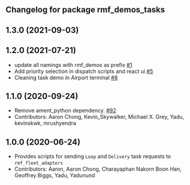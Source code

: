 ## Changelog for package rmf_demos_tasks

1.3.0 (2021-09-03)
------------------
  
1.2.0 (2021-07-21)
------------------
* update all namings with rmf_demos as prefix [#1](https://github.com/open-rmf/rmf_demos/pull/1)
* Add priority selection in dispatch scripts and react ui [#5](https://github.com/open-rmf/rmf_demos/pull/5)
* Cleaning task demo in Airport terminal [#8](https://github.com/open-rmf/rmf_demos/pull/8)

1.1.0 (2020-09-24)
------------------
* Remove ament_python dependency. [#92](https://github.com/osrf/rmf_demos/pull/92)
* Contributors: Aaron Chong, Kevin_Skywalker, Michael X. Grey, Yadu, kevinskwk, mrushyendra

1.0.0 (2020-06-24)
------------------
* Provides scripts for sending `Loop` and `Delivery` task requests to `rmf_fleet_adapters`
* Contributors: Aaron, Aaron Chong, Charayaphan Nakorn Boon Han, Geoffrey Biggs, Yadu, Yadunund
